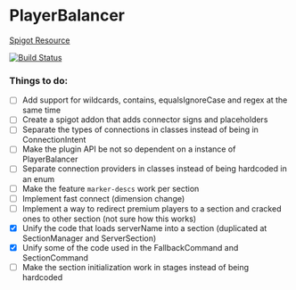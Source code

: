 # PlayerBalancer
[Spigot Resource](https://www.spigotmc.org/resources/10788/)

[![Build Status](https://travis-ci.com/Jamezrin/PlayerBalancer.svg?token=2yUi9WpA9QzSbJx9eTmy&branch=master)](https://travis-ci.com/Jamezrin/PlayerBalancer)

### Things to do:
- [ ] Add support for wildcards, contains, equalsIgnoreCase and regex at the same time
- [ ] Create a spigot addon that adds connector signs and placeholders
- [ ] Separate the types of connections in classes instead of being in ConnectionIntent
- [ ] Make the plugin API be not so dependent on a instance of PlayerBalancer
- [ ] Separate connection providers in classes instead of being hardcoded in an enum
- [ ] Make the feature `marker-descs` work per section
- [ ] Implement fast connect (dimension change)
- [ ] Implement a way to redirect premium players to a section and cracked ones to other section (not sure how this works)
- [x] Unify the code that loads serverName into a section (duplicated at SectionManager and ServerSection) 
- [x] Unify some of the code used in the FallbackCommand and SectionCommand
- [ ] Make the section initialization work in stages instead of being hardcoded